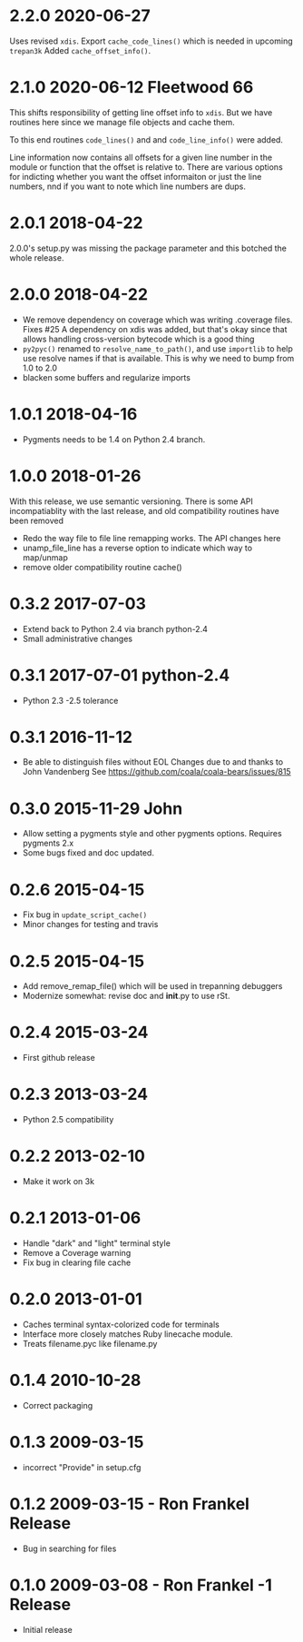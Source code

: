 2.2.0 2020-06-27
================

Uses revised `xdis`. Export `cache_code_lines()` which is needed in upcoming `trepan3k`
Added  `cache_offset_info()`.

2.1.0 2020-06-12 Fleetwood 66
==============================

This shifts responsibility of getting line offset info to `xdis`. But we have routines here
since we manage file objects and cache them.

To this end routines `code_lines()` and and `code_line_info()` were added.

Line information now contains all offsets for a given line number in
the module or function that the offset is relative to. There are various options
for indicting whether you want the offset informaiton or just the line numbers,
nnd if you want to note which line numbers are dups.

2.0.1 2018-04-22
================

2.0.0's setup.py was missing the package parameter and this botched the whole release.

2.0.0 2018-04-22
================

* We remove dependency on coverage which was writing .coverage files. Fixes #25
  A dependency on xdis was added, but that's okay since that allows handling
  cross-version bytecode which is a good thing
* `py2pyc()` renamed to `resolve_name_to_path()`, and use `importlib` to help
  use resolve names if that is available. This is why we need to bump from 1.0 to 2.0
* blacken some buffers and regularize imports

1.0.1 2018-04-16
=================

- Pygments needs to be 1.4 on Python 2.4 branch.

1.0.0 2018-01-26
================

With this release, we use semantic versioning. There is
some API incompatiablity with the last release, and old
compatibility routines have been removed

- Redo the way file to file line remapping works. The API changes here
- unamp_file_line has a reverse option to indicate which way to map/unmap
- remove older compatibility routine cache()

0.3.2 2017-07-03
================

- Extend back to Python 2.4 via branch python-2.4
- Small administrative changes

0.3.1 2017-07-01 python-2.4
===========================

- Python 2.3 -2.5 tolerance

0.3.1 2016-11-12
================

- Be able to distinguish files without EOL
  Changes due to and thanks to John Vandenberg
  See https://github.com/coala/coala-bears/issues/815

0.3.0 2015-11-29 John
=====================

- Allow setting a pygments style and other pygments options.  Requires pygments 2.x
- Some bugs fixed and doc updated.

0.2.6 2015-04-15
================

- Fix bug in `update_script_cache()`
- Minor changes for testing and travis

0.2.5 2015-04-15
================

- Add remove_remap_file() which will be used in trepanning debuggers
- Modernize somewhat: revise doc and __init__.py to use rSt.

0.2.4 2015-03-24
================

- First github release

0.2.3 2013-03-24
=================

- Python 2.5 compatibility

0.2.2 2013-02-10
=================

- Make it work on 3k

0.2.1 2013-01-06
================

- Handle "dark" and "light" terminal style
- Remove a Coverage warning
- Fix bug in clearing file cache

0.2.0 2013-01-01
================

- Caches terminal syntax-colorized code for terminals
- Interface more closely matches Ruby linecache module.
- Treats filename.pyc like filename.py

0.1.4 2010-10-28
================

- Correct packaging

0.1.3 2009-03-15
================

- incorrect "Provide" in setup.cfg

0.1.2 2009-03-15 - Ron Frankel Release
======================================

- Bug in searching for files

0.1.0 2009-03-08 - Ron Frankel -1 Release
=========================================

- Initial release
